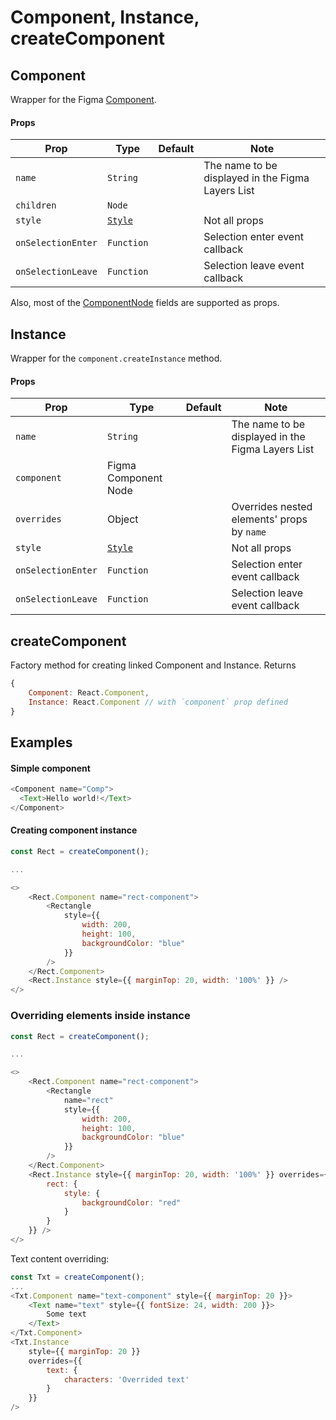 # Component, Instance, createComponent

## Component

Wrapper for the Figma [Component](https://www.figma.com/plugin-docs/api/ComponentNode/).

#### Props

| Prop       | Type     | Default | Note                                              |
| ---------- | -------- | ------- | ------------------------------------------------- |
| `name`     | `String` |         | The name to be displayed in the Figma Layers List |
| `children` | `Node`   |         |                                                   |
| `style`    | [`Style`](/docs/styling.md)   |         | Not all props                                                 |
| `onSelectionEnter` | `Function` |  | Selection enter event callback  |
| `onSelectionLeave` | `Function` |  | Selection leave event callback  |

Also, most of the [ComponentNode](https://www.figma.com/plugin-docs/api/ComponentNode/) fields are supported as props.

## Instance

Wrapper for the `component.createInstance` method.

#### Props

| Prop       | Type     | Default | Note                                              |
| ---------- | -------- | ------- | ------------------------------------------------- |
| `name`     | `String` |         | The name to be displayed in the Figma Layers List |
| `component`| Figma Component Node | | |
| `overrides` | Object  |         | Overrides nested elements' props by `name`        |
| `style`    | [`Style`](/docs/styling.md)   |         | Not all props |
| `onSelectionEnter` | `Function` |  | Selection enter event callback  |
| `onSelectionLeave` | `Function` |  | Selection leave event callback  |

## createComponent

Factory method for creating linked Component and Instance. Returns

```javascript
{
    Component: React.Component,
    Instance: React.Component // with `component` prop defined
}
```

## Examples

#### Simple component

```javascript
<Component name="Comp">
  <Text>Hello world!</Text>
</Component>
```


#### Creating component instance

```javascript
const Rect = createComponent();

...

<>
    <Rect.Component name="rect-component">
        <Rectangle
            style={{
                width: 200,
                height: 100,
                backgroundColor: "blue"
            }}
        />
    </Rect.Component>
    <Rect.Instance style={{ marginTop: 20, width: '100%' }} />
</>
```

### Overriding elements inside instance

```javascript
const Rect = createComponent();

...

<>
    <Rect.Component name="rect-component">
        <Rectangle
            name="rect"
            style={{
                width: 200,
                height: 100,
                backgroundColor: "blue"
            }}
        />
    </Rect.Component>
    <Rect.Instance style={{ marginTop: 20, width: '100%' }} overrides={{
        rect: {
            style: {
                backgroundColor: "red"
            }
        } 
    }} />
</>
```

Text content overriding:

```javascript
const Txt = createComponent();
...
<Txt.Component name="text-component" style={{ marginTop: 20 }}>
    <Text name="text" style={{ fontSize: 24, width: 200 }}>
        Some text
    </Text>
</Txt.Component>
<Txt.Instance
    style={{ marginTop: 20 }}
    overrides={{
        text: {
            characters: 'Overrided text'
        }
    }}
/>
```

